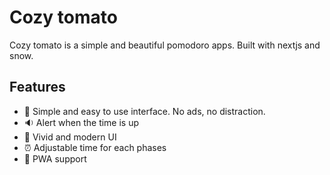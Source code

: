 # Cozy tomato
Cozy tomato is a simple and beautiful pomodoro apps. Built with nextjs and snow.

## Features
- 🎍 Simple and easy to use interface. No ads, no distraction.
- 🔉 Alert when the time is up
- 🎨 Vivid and modern UI
- ⏰ Adjustable time for each phases
- 📲 PWA support